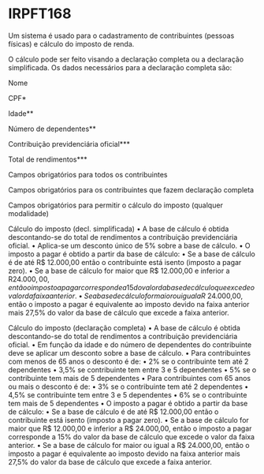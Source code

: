 # IRPFT168

Um sistema é usado para o cadastramento de contribuintes (pessoas físicas) e cálculo do imposto de renda.

O cálculo pode ser feito visando a declaração completa ou a declaração simplificada. Os dados necessários para a 
declaração completa são:

Nome

CPF*

Idade**

Número de dependentes**

Contribuição previdenciária oficial***

Total de rendimentos***

Campos obrigatórios para todos os contribuintes

Campos obrigatórios para os contribuintes que fazem declaração completa

Campos obrigatórios para permitir o cálculo do imposto (qualquer modalidade)


Cálculo do imposto (decl. simplificada)
• A base de cálculo é obtida descontando-se do total de rendimentos a contribuição previdenciária oficial.
• Aplica-se um desconto único de 5% sobre a base de cálculo.
• O imposto a pagar é obtido a partir da base de cálculo:
• Se a base de cálculo é de até R$ 12.000,00 então o contribuinte está isento (imposto a pagar zero).
• Se a base de cálculo for maior que R$ 12.000,00 e inferior a R$24.000,00, então o imposto a pagar corresponde a 15% 
do valor da base de cálculo que excede o valor da faixa anterior.
• Se a base de cálculo for maior ou igual a R$ 24.000,00, então o imposto a pagar é equivalente ao imposto devido na 
faixa anterior mais 27,5% do valor da base de cálculo que excede a faixa anterior.

Cálculo do imposto (declaração completa)
• A base de cálculo é obtida descontando-se do total de rendimentos a contribuição previdenciária oficial.
• Em função da idade e do número de dependentes do contribuinte deve se aplicar um desconto sobre a base de cálculo.
• Para contribuintes com menos de 65 anos o desconto é de:
• 2% se o contribuinte tem até 2 dependentes
• 3,5% se contribuinte tem entre 3 e 5 dependentes
• 5% se o contribuinte tem mais de 5 dependentes
• Para contribuintes com 65 anos ou mais o desconto é de:
• 3% se o contribuinte tem até 2 dependentes
• 4,5% se contribuinte tem entre 3 e 5 dependentes
• 6% se o contribuinte tem mais de 5 dependentes
• O imposto a pagar é obtido a partir da base de cálculo:
• Se a base de cálculo é de até R$ 12.000,00 então o contribuinte está isento (imposto a pagar zero).
• Se a base de cálculo for maior que R$ 12.000,00 e inferior a R$ 24.000,00, então o imposto a pagar 
corresponde a 15% do valor da base de cálculo que excede o valor da faixa anterior.
• Se a base de cálculo for maior ou igual a R$ 24.000,00, então o imposto a pagar é equivalente ao imposto devido 
na faixa anterior mais 27,5% do valor da base de cálculo que excede a faixa anterior.
